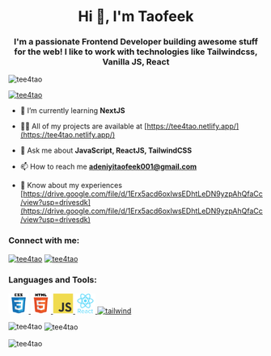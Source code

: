 <h1 align="center">Hi 👋, I'm Taofeek</h1>
<h3 align="center">I'm a passionate Frontend Developer building awesome stuff for the web! I like to work with technologies like Tailwindcss, Vanilla JS, React</h3>

<p align="left"> <img src="https://komarev.com/ghpvc/?username=tee4tao&label=Profile%20views&color=0e75b6&style=flat" alt="tee4tao" /> </p>

<p align="left"> <a href="https://github.com/ryo-ma/github-profile-trophy"><img src="https://github-profile-trophy.vercel.app/?username=tee4tao" alt="tee4tao" /></a> </p>

- 🌱 I’m currently learning **NextJS**

- 👨‍💻 All of my projects are available at [https://tee4tao.netlify.app/](https://tee4tao.netlify.app/)

- 💬 Ask me about **JavaScript, ReactJS, TailwindCSS**

- 📫 How to reach me **adeniyitaofeek001@gmail.com**

- 📄 Know about my experiences [https://drive.google.com/file/d/1Erx5acd6oxIwsEDhtLeDN9yzpAhQfaCc/view?usp=drivesdk](https://drive.google.com/file/d/1Erx5acd6oxIwsEDhtLeDN9yzpAhQfaCc/view?usp=drivesdk)

<h3 align="left">Connect with me:</h3>
<p align="left">
<a href="https://twitter.com/tee4tao" target="blank"><img align="center" src="https://raw.githubusercontent.com/rahuldkjain/github-profile-readme-generator/master/src/images/icons/Social/twitter.svg" alt="tee4tao" height="30" width="40" /></a>
<a href="https://linkedin.com/in/tee4tao" target="blank"><img align="center" src="https://raw.githubusercontent.com/rahuldkjain/github-profile-readme-generator/master/src/images/icons/Social/linked-in-alt.svg" alt="tee4tao" height="30" width="40" /></a>
</p>

<h3 align="left">Languages and Tools:</h3>
<p align="left"> <a href="https://www.w3schools.com/css/" target="_blank" rel="noreferrer"> <img src="https://raw.githubusercontent.com/devicons/devicon/master/icons/css3/css3-original-wordmark.svg" alt="css3" width="40" height="40"/> </a> <a href="https://www.w3.org/html/" target="_blank" rel="noreferrer"> <img src="https://raw.githubusercontent.com/devicons/devicon/master/icons/html5/html5-original-wordmark.svg" alt="html5" width="40" height="40"/> </a> <a href="https://developer.mozilla.org/en-US/docs/Web/JavaScript" target="_blank" rel="noreferrer"> <img src="https://raw.githubusercontent.com/devicons/devicon/master/icons/javascript/javascript-original.svg" alt="javascript" width="40" height="40"/> </a> <a href="https://reactjs.org/" target="_blank" rel="noreferrer"> <img src="https://raw.githubusercontent.com/devicons/devicon/master/icons/react/react-original-wordmark.svg" alt="react" width="40" height="40"/> </a> <a href="https://tailwindcss.com/" target="_blank" rel="noreferrer"> <img src="https://www.vectorlogo.zone/logos/tailwindcss/tailwindcss-icon.svg" alt="tailwind" width="40" height="40"/> </a> </p>

<p><img align="left" src="https://github-readme-stats.vercel.app/api/top-langs?username=tee4tao&show_icons=true&locale=en&layout=compact" alt="tee4tao" /></p>

<p>&nbsp;<img align="center" src="https://github-readme-stats.vercel.app/api?username=tee4tao&show_icons=true&locale=en" alt="tee4tao" /></p>

<p><img align="center" src="https://github-readme-streak-stats.herokuapp.com/?user=tee4tao&" alt="tee4tao" /></p>



